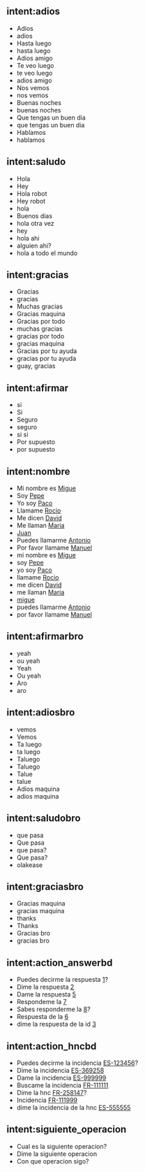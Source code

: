 <!--- Make sure to update this training data file with more training examples from https://forum.rasa.com/t/rasa-starter-pack/704 --> 
## intent:adios
- Adios
- adios
- Hasta luego
- hasta luego
- Adios amigo
- Te veo luego
- te veo luego
- adios amigo
- Nos vemos
- nos vemos
- Buenas noches
- buenas noches
- Que tengas un buen dia
- que tengas un buen dia
- Hablamos
- hablamos

## intent:saludo
- Hola
- Hey
- Hola robot
- Hey robot
- hola
- Buenos dias
- hola otra vez
- hey
- hola ahi
- alguien ahi?
- hola a todo el mundo

## intent:gracias
- Gracias
- gracias
- Muchas gracias
- Gracias maquina
- Gracias por todo
- muchas gracias
- gracias por todo
- gracias maquina
- Gracias por tu ayuda
- gracias por tu ayuda
- guay, gracias

## intent:afirmar
- si
- Si
- Seguro
- seguro
- si si
- Por supuesto
- por supuesto


## intent:nombre
- Mi nombre es [Migue](name)
- Soy [Pepe](name)
- Yo soy [Paco](name)
- Llamame [Rocio](name)
- Me dicen [David](name)
- Me llaman [Maria](name)
- [Juan](name)
- Puedes llamarme [Antonio](name)
- Por favor llamame [Manuel](name)
- mi nombre es [Migue](name)
- soy [Pepe](name)
- yo soy [Paco](name)
- llamame [Rocio](name)
- me dicen [David](name)
- me llaman [Maria](name)
- [migue](name)
- puedes llamarme [Antonio](name)
- por favor llamame [Manuel](name)

## intent:afirmarbro
- yeah
- ou yeah
- Yeah
- Ou yeah
- Aro
- aro

## intent:adiosbro
- vemos
- Vemos
- Ta luego
- ta luego
- Taluego
- Taluego
- Talue
- talue
- Adios maquina
- adios maquina

## intent:saludobro
- que pasa
- Que pasa
- que pasa?
- Que pasa?
- olakease

## intent:graciasbro
- Gracias maquina
- gracias maquina
- thanks
- Thanks
- Gracias bro
- gracias bro

## intent:action_answerbd
- Puedes decirme la respuesta [1](action_answerbd)?
- Dime la respuesta [2](action_answerbd)
- Dame la respuesta [5](action_answerbd)
- Respondeme la [7](action_answerbd)
- Sabes responderme la [8](action_answerbd)?
- Respuesta de la [6](action_answerbd)
- dime la respuesta de la id [3](action_answerbd)

## intent:action_hncbd
- Puedes decirme la incidencia [ES-123456](action_hncbd)?
- Dime la incidencia [ES-369258](action_hncbd)
- Dame la incidencia [ES-999999](action_hncbd)
- Buscame la incidencia [FR-111111](action_hncbd)
- Dime la hnc [FR-258147](action_hncbd)?
- Incidencia [FR-111999](action_hncbd)
- dime la incidencia de la hnc [ES-555555](action_hncbd)

## intent:siguiente_operacion
- Cual es la siguiente operacion?
- Dime la siguiente operacion
- Con que operacion sigo?
